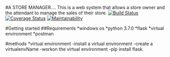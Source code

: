 #A STORE MANAGER....
This is a web system that allows a store owner and the attendant to manage the sales of their store.
[![Build Status](https://travis-ci.com/Estherchepkwenoi/myproject.svg?branch=master)](https://travis-ci.com/Estherchepkwenoi/myproject)
[![Coverage Status](https://coveralls.io/repos/github/Estherchepkwenoi/myproject/badge.svg?branch=master)](https://coveralls.io/github/Estherchepkwenoi/myproject?branch=master)
[![Maintainability](https://api.codeclimate.com/v1/badges/51fa479563e57db43178/maintainability)](https://codeclimate.com/github/Estherchepkwenoi/myproject/maintainability)


#Getting started
##Requirements
  *windows os
  *python 3.7.0
  *flask
  *virtual environment
  *postman

  #methods
  *virtual environment
  -install a virtual environment
  -create a virtualenvName
  -workon the virtual environment
  -pip install flask.


